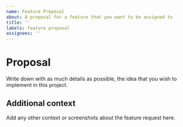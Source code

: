```yaml
---
name: Feature Proposal
about: A proposal for a feature that you want to be assigned to
title: ''
labels: feature proposal
assignees: ''
---
```


# Proposal

Write down with as much details as possible, the idea that you wish to implement in this project.

## Additional context

Add any other context or screenshots about the feature request here.
